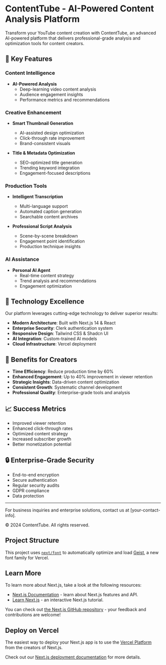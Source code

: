 # ContentTube - AI-Powered Content Analysis Platform

Transform your YouTube content creation with ContentTube, an advanced AI-powered platform that delivers professional-grade analysis and optimization tools for content creators.

## 🚀 Key Features

### Content Intelligence
- **AI-Powered Analysis**
  - Deep-learning video content analysis
  - Audience engagement insights
  - Performance metrics and recommendations

### Creative Enhancement
- **Smart Thumbnail Generation**
  - AI-assisted design optimization
  - Click-through rate improvement
  - Brand-consistent visuals

- **Title & Metadata Optimization**
  - SEO-optimized title generation
  - Trending keyword integration
  - Engagement-focused descriptions

### Production Tools
- **Intelligent Transcription**
  - Multi-language support
  - Automated caption generation
  - Searchable content archives

- **Professional Script Analysis**
  - Scene-by-scene breakdown
  - Engagement point identification
  - Production technique insights

### AI Assistance
- **Personal AI Agent**
  - Real-time content strategy
  - Trend analysis and recommendations
  - Engagement optimization

## 💫 Technology Excellence

Our platform leverages cutting-edge technology to deliver superior results:

- **Modern Architecture**: Built with Next.js 14 & React
- **Enterprise Security**: Clerk authentication system
- **Responsive Design**: Tailwind CSS & Shadcn UI
- **AI Integration**: Custom-trained AI models
- **Cloud Infrastructure**: Vercel deployment

## 🎯 Benefits for Creators

- **Time Efficiency**: Reduce production time by 60%
- **Enhanced Engagement**: Up to 40% improvement in viewer retention
- **Strategic Insights**: Data-driven content optimization
- **Consistent Growth**: Systematic channel development
- **Professional Quality**: Enterprise-grade tools and analysis

## 📈 Success Metrics

- Improved viewer retention
- Enhanced click-through rates
- Optimized content strategy
- Increased subscriber growth
- Better monetization potential

## 🔒 Enterprise-Grade Security

- End-to-end encryption
- Secure authentication
- Regular security audits
- GDPR compliance
- Data protection

---

For business inquiries and enterprise solutions, contact us at [your-contact-info].

© 2024 ContentTube. All rights reserved.

<!-- ## Getting Started

1. Clone the repository:
```bash
git clone [your-repo-url]
```

2. Install dependencies:
```bash
pnpm install
```

3. Set up environment variables:
```env
NEXT_PUBLIC_CLERK_PUBLISHABLE_KEY=your_key
CLERK_SECRET_KEY=your_secret
NEXT_PUBLIC_SCHEMATIC_PUBLISHABLE_KEY=your_key
SCHEMATIC_API_KEY=your_key
```

4. Run the development server:
```bash
pnpm dev
```

Open [http://localhost:3000](http://localhost:3000) to view the application. -->

## Project Structure

This project uses [`next/font`](https://nextjs.org/docs/app/building-your-application/optimizing/fonts) to automatically optimize and load [Geist](https://vercel.com/font), a new font family for Vercel.

## Learn More

To learn more about Next.js, take a look at the following resources:

- [Next.js Documentation](https://nextjs.org/docs) - learn about Next.js features and API.
- [Learn Next.js](https://nextjs.org/learn) - an interactive Next.js tutorial.

You can check out [the Next.js GitHub repository](https://github.com/vercel/next.js) - your feedback and contributions are welcome!

## Deploy on Vercel

The easiest way to deploy your Next.js app is to use the [Vercel Platform](https://vercel.com/new?utm_medium=default-template&filter=next.js&utm_source=create-next-app&utm_campaign=create-next-app-readme) from the creators of Next.js.

Check out our [Next.js deployment documentation](https://nextjs.org/docs/app/building-your-application/deploying) for more details.

